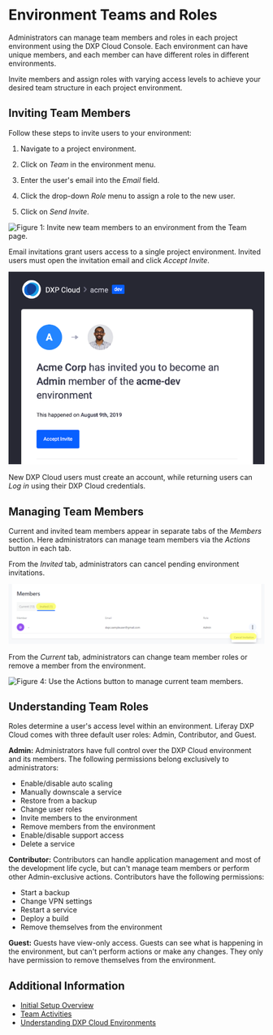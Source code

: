 # Environment Teams and Roles

Administrators can manage team members and roles in each project environment using the DXP Cloud Console. Each environment can have unique members, and each member can have different roles in different environments.

Invite members and assign roles with varying access levels to achieve your desired team structure in each project environment.

## Inviting Team Members

Follow these steps to invite users to your environment:

1. Navigate to a project environment.

1. Click on _Team_ in the environment menu.

1. Enter the user's email into the _Email_ field.

1. Click the drop-down _Role_ menu to assign a role to the new user.

1. Click on _Send Invite_.

![Figure 1: Invite new team members to an environment from the Team page.](./environment-teams-and-roles/images/01.png)

Email invitations grant users access to a single project environment. Invited users must open the invitation email and click _Accept Invite_.

![Figure 2: Click Accept Invite to gain access to the environment](./environment-teams-and-roles/images/02.png)

New DXP Cloud users must create an account, while returning users can _Log in_ using their DXP Cloud credentials.

## Managing Team Members

Current and invited team members appear in separate tabs of the _Members_ section. Here administrators can manage team members via the _Actions_ button in each tab.

From the _Invited_ tab, administrators can cancel pending environment invitations.

![Figure 3: Cancel pending invitations from the Invited tab using the Actions button.](./environment-teams-and-roles/images/03.png)

From the _Current_ tab, administrators can change team member roles or remove a member from the environment.

![Figure 4: Use the Actions button to manage current team members.](./environment-teams-and-roles/images/04.png)

## Understanding Team Roles

Roles determine a user's access level within an environment. Liferay DXP Cloud comes with three default user roles: Admin, Contributor, and Guest.

**Admin:** Administrators have full control over the DXP Cloud environment and its members. The following permissions belong exclusively to administrators:

-   Enable/disable auto scaling
-   Manually downscale a service
-   Restore from a backup
-   Change user roles
-   Invite members to the environment
-   Remove members from the environment
-   Enable/disable support access
-   Delete a service

**Contributor:** Contributors can handle application management and most of the development life cycle, but can't manage team members or perform other Admin-exclusive actions. Contributors have the following permissions:

-   Start a backup
-   Change VPN settings
-   Restart a service
-   Deploy a build
-   Remove themselves from the environment

**Guest:** Guests have view-only access. Guests can see what is happening in the environment, but can't perform actions or make any changes. They only have permission to remove themselves from the environment.

## Additional Information

-   [Initial Setup Overview](../getting-started/initial-setup-overview.md)
-   [Team Activities](./team-activities.md)
-   [Understanding DXP Cloud Environments](../getting-started/understanding-dxp-cloud-environments.md)
